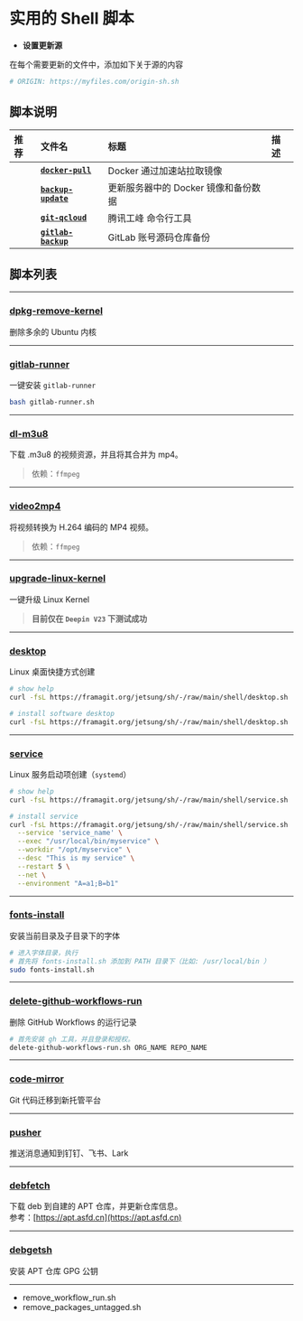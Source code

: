 # 实用的 Shell 脚本

- **设置更新源**

在每个需要更新的文件中，添加如下关于源的内容

```bash
# ORIGIN: https://myfiles.com/origin-sh.sh
```

## 脚本说明

| **推荐** | **文件名** | **标题** | **描述** |
|:---|:---|:---|:---|
| | [**`docker-pull`**](docker-pull.sh) | Docker 通过加速站拉取镜像
| | [**`backup-update`**](backup-update.sh) | 更新服务器中的 Docker 镜像和备份数据
| | [**`git-qcloud`**](git-qcloud.sh) | 腾讯工峰 命令行工具
| | [**`gitlab-backup`**](gitlab-backup.sh) | GitLab 账号源码仓库备份 |


## 脚本列表

---

### [dpkg-remove-kernel](dpkg-remove-kernel.sh)

删除多余的 Ubuntu 内核

---

### [gitlab-runner](gitlab-runner.sh)

一键安装 `gitlab-runner`

```bash
bash gitlab-runner.sh
```

---

### [dl-m3u8](dl-m3u8.sh)

下载 .m3u8 的视频资源，并且将其合并为 mp4。

> 依赖：`ffmpeg`

---

### [video2mp4](video2mp4.sh)

将视频转换为 H.264 编码的 MP4 视频。

> 依赖：`ffmpeg`

---

### [upgrade-linux-kernel](upgrade-linux-kernel.sh)

一键升级 Linux Kernel

> **目前仅在 `Deepin V23` 下测试成功**

---

### [desktop](desktop.sh)

Linux 桌面快捷方式创建

```bash
# show help
curl -fsL https://framagit.org/jetsung/sh/-/raw/main/shell/desktop.sh | bash -s -- --help

# install software desktop
curl -fsL https://framagit.org/jetsung/sh/-/raw/main/shell/desktop.sh | bash -s -- --name 'application' --exec ~/myapp --icon ~/myicon.png
```

---

### [service](service.sh)

Linux 服务启动项创建（`systemd`）

```bash
# show help
curl -fsL https://framagit.org/jetsung/sh/-/raw/main/shell/service.sh | bash -s -- --help

# install service
curl -fsL https://framagit.org/jetsung/sh/-/raw/main/shell/service.sh | bash -s -- \
  --service 'service_name' \
  --exec "/usr/local/bin/myservice" \
  --workdir "/opt/myservice" \
  --desc "This is my service" \
  --restart 5 \
  --net \
  --environment "A=a1;B=b1"
```

---

### [fonts-install](fonts-install.sh)

安装当前目录及子目录下的字体

```bash
# 进入字体目录，执行
# 首先将 fonts-install.sh 添加到 PATH 目录下（比如: /usr/local/bin ）
sudo fonts-install.sh
```

---

### [delete-github-workflows-run](delete-github-workflows-run.sh)

删除 GitHub Workflows 的运行记录

```bash
# 首先安装 gh 工具，并且登录和授权。
delete-github-workflows-run.sh ORG_NAME REPO_NAME
```

---

### [code-mirror](code-mirror.sh)

Git 代码迁移到新托管平台

---

### [pusher](pusher.sh)

推送消息通知到钉钉、飞书、Lark

---

### [debfetch](debfetch.sh)

下载 deb 到自建的 APT 仓库，并更新仓库信息。  
参考：[https://apt.asfd.cn](https://apt.asfd.cn)

---

### [debgetsh](debgetsh.sh)

安装 APT 仓库 GPG 公钥

---

- remove_workflow_run.sh
- remove_packages_untagged.sh